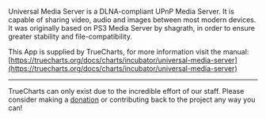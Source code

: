 Universal Media Server is a DLNA-compliant UPnP Media Server. It is capable of sharing video, audio and images between most modern devices. It was originally based on PS3 Media Server by shagrath, in order to ensure greater stability and file-compatibility.

This App is supplied by TrueCharts, for more information visit the manual: [https://truecharts.org/docs/charts/incubator/universal-media-server](https://truecharts.org/docs/charts/incubator/universal-media-server)

---

TrueCharts can only exist due to the incredible effort of our staff.
Please consider making a [donation](https://truecharts.org/docs/about/sponsor) or contributing back to the project any way you can!
